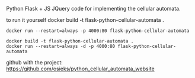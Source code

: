 Python Flask + JS JQuery code for implementing the cellular automata.

to run it yourself 
docker build -t flask-python-cellular-automata .
```console
docker run --restart=always -p 4000:80 flask-python-cellular-automata
```
```console
docker build -t flask-python-cellular-automata .
docker run --restart=always -d -p 4000:80 flask-python-cellular-automata
```

github with the project: https://github.com/osieks/python_cellular_automata_website
